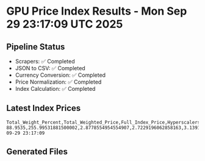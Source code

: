# GPU Price Index Results - Mon Sep 29 23:17:09 UTC 2025

## Pipeline Status
- Scrapers: ✅ Completed
- JSON to CSV: ✅ Completed
- Currency Conversion: ✅ Completed
- Price Normalization: ✅ Completed
- Index Calculation: ✅ Completed

## Latest Index Prices
```
Total_Weight_Percent,Total_Weighted_Price,Full_Index_Price,Hyperscalers_Only_Price,Non_Hyperscalers_Only_Price,Hyperscaler_Weight,Non_Hyperscaler_Weight,Calculation_Date
88.9535,255.99531881500002,2.8778554954554907,2.7229196062858163,3.1391271837770103,55.84,33.113499999999995,2025-09-29 23:17:09
```

## Generated Files
```
```
